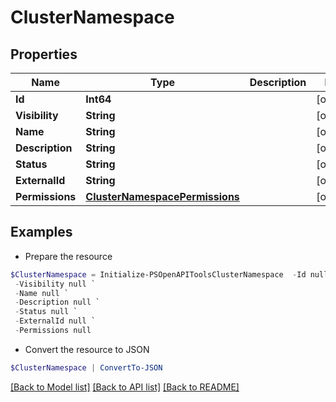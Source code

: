 # ClusterNamespace
## Properties

Name | Type | Description | Notes
------------ | ------------- | ------------- | -------------
**Id** | **Int64** |  | [optional] 
**Visibility** | **String** |  | [optional] 
**Name** | **String** |  | [optional] 
**Description** | **String** |  | [optional] 
**Status** | **String** |  | [optional] 
**ExternalId** | **String** |  | [optional] 
**Permissions** | [**ClusterNamespacePermissions**](ClusterNamespacePermissions.md) |  | [optional] 

## Examples

- Prepare the resource
```powershell
$ClusterNamespace = Initialize-PSOpenAPIToolsClusterNamespace  -Id null `
 -Visibility null `
 -Name null `
 -Description null `
 -Status null `
 -ExternalId null `
 -Permissions null
```

- Convert the resource to JSON
```powershell
$ClusterNamespace | ConvertTo-JSON
```

[[Back to Model list]](../README.md#documentation-for-models) [[Back to API list]](../README.md#documentation-for-api-endpoints) [[Back to README]](../README.md)


